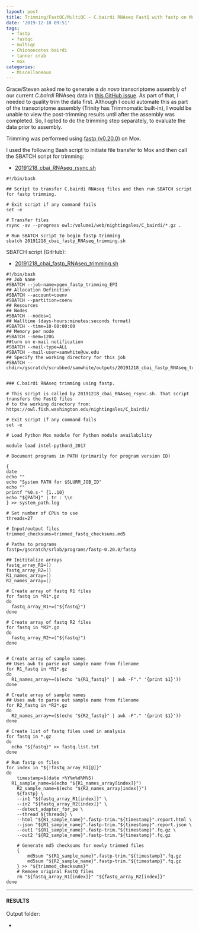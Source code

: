 ```yaml
---
layout: post
title: Trimming/FastQC/MultiQC - C.bairdi RNAseq FastQ with fastp on Mox
date: '2019-12-18 09:51'
tags:
  - fastp
  - fastqc
  - multiqc
  - Chionoecetes bairdi
  - tanner crab
  - mox
categories:
  - Miscellaneous
---
```

Grace/Steven asked me to generate a _de novo_ transcriptome assembly of our current _C.bairdi_ RNAseq data in [this GitHub issue](https://github.com/RobertsLab/resources/issues/808). As part of that, I needed to quality trim the data first. Although I could automate this as part of the transcriptome assembly (Trinity has Trimmomatic built-in), I would be unable to view the post-trimming results until after the assembly was completed. So, I opted to do the trimming step separately, to evaluate the data prior to assembly.

Trimming was performed using [fastp (v0.20.0)](https://github.com/OpenGene/fastp) on Mox.

I used the following Bash script to initiate file transfer to Mox and then call the SBATCH script for trimming:


- [20191218_cbai_RNAseq_rsync.sh](https://gannet.fish.washington.edu/Atumefaciens/20191218_cbai_fastp_RNAseq_trimming/20191218_cbai_RNAseq_rsync.sh)

```shell
#!/bin/bash

## Script to transfer C.bairdi RNAseq files and then run SBATCH script for fastp trimming.

# Exit script if any command fails
set -e

# Transfer files
rsync -av --progress owl:/volume1/web/nightingales/C_bairdi/*.gz .

# Run SBATCH script to begin fastp trimming
sbatch 20191218_cbai_fastp_RNAseq_trimming.sh

```


SBATCH script (GitHub):

- [20191218_cbai_fastp_RNAseq_trimming.sh](https://github.com/RobertsLab/sams-notebook/blob/master/sbatch_scripts/20191218_cbai_fastp_RNAseq_trimming.sh)

```shell
#!/bin/bash
## Job Name
#SBATCH --job-name=pgen_fastp_trimming_EPI
## Allocation Definition
#SBATCH --account=coenv
#SBATCH --partition=coenv
## Resources
## Nodes
#SBATCH --nodes=1
## Walltime (days-hours:minutes:seconds format)
#SBATCH --time=10-00:00:00
## Memory per node
#SBATCH --mem=120G
##turn on e-mail notification
#SBATCH --mail-type=ALL
#SBATCH --mail-user=samwhite@uw.edu
## Specify the working directory for this job
#SBATCH --chdir=/gscratch/scrubbed/samwhite/outputs/20191218_cbai_fastp_RNAseq_trimming


### C.bairdi RNAseq trimming using fastp.

# This script is called by 20191218_cbai_RNAseq_rsync.sh. That script transfers the FastQ files
# to the working directory from: https://owl.fish.washington.edu/nightingales/C_bairdi/

# Exit script if any command fails
set -e

# Load Python Mox module for Python module availability

module load intel-python3_2017

# Document programs in PATH (primarily for program version ID)

{
date
echo ""
echo "System PATH for $SLURM_JOB_ID"
echo ""
printf "%0.s-" {1..10}
echo "${PATH}" | tr : \\n
} >> system_path.log

# Set number of CPUs to use
threads=27

# Input/output files
trimmed_checksums=trimmed_fastq_checksums.md5

# Paths to programs
fastp=/gscratch/srlab/programs/fastp-0.20.0/fastp

## Inititalize arrays
fastq_array_R1=()
fastq_array_R2=()
R1_names_array=()
R2_names_array=()

# Create array of fastq R1 files
for fastq in *R1*.gz
do
  fastq_array_R1+=("${fastq}")
done

# Create array of fastq R2 files
for fastq in *R2*.gz
do
  fastq_array_R2+=("${fastq}")
done


# Create array of sample names
## Uses awk to parse out sample name from filename
for R1_fastq in *R1*.gz
do
  R1_names_array+=($(echo "${R1_fastq}" | awk -F"." '{print $1}'))
done

# Create array of sample names
## Uses awk to parse out sample name from filename
for R2_fastq in *R2*.gz
do
  R2_names_array+=($(echo "${R2_fastq}" | awk -F"." '{print $1}'))
done

# Create list of fastq files used in analysis
for fastq in *.gz
do
  echo "${fastq}" >> fastq.list.txt
done

# Run fastp on files
for index in "${!fastq_array_R1[@]}"
do
	timestamp=$(date +%Y%m%d%M%S)
  R1_sample_name=$(echo "${R1_names_array[index]}")
	R2_sample_name=$(echo "${R2_names_array[index]}")
	${fastp} \
	--in1 "${fastq_array_R1[index]}" \
	--in2 "${fastq_array_R2[index]}" \
	--detect_adapter_for_pe \
	--thread ${threads} \
	--html "${R1_sample_name}".fastp-trim."${timestamp}".report.html \
	--json "${R1_sample_name}".fastp-trim."${timestamp}".report.json \
	--out1 "${R1_sample_name}".fastp-trim."${timestamp}".fq.gz \
	--out2 "${R2_sample_name}".fastp-trim."${timestamp}".fq.gz

	# Generate md5 checksums for newly trimmed files
	{
		md5sum "${R1_sample_name}".fastp-trim."${timestamp}".fq.gz
		md5sum "${R2_sample_name}".fastp-trim."${timestamp}".fq.gz
	} >> "${trimmed_checksums}"
	# Remove original FastQ files
	rm "${fastq_array_R1[index]}" "${fastq_array_R2[index]}"
done
```


---

#### RESULTS

Output folder:

- []()
